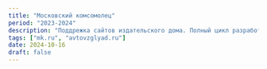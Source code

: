 ```yaml
---
title: "Московский комсомолец"
period: "2023-2024"
description: "Поддрежка сайтов издательского дома. Полный цикл разработки сайта Автовзгляд, доработка онлайн журнала Охотники.ru. Внедрение новых технологий для рабработки сайта Womanhit."
tags: ["mk.ru", "avtovzglyad.ru"]
date: 2024-10-16
draft: false
---
```

